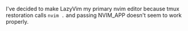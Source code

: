 I've decided to make LazyVim my primary nvim editor because tmux restoration calls `nvim .` and passing NVIM_APP doesn't seem to work properly.
